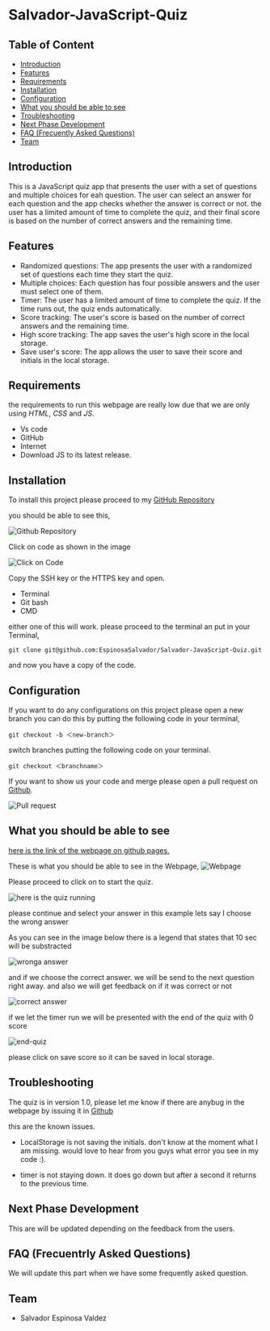 # Salvador-JavaScript-Quiz

## Table of Content

* [Introduction](#introduction)
* [Features](#features)
* [Requirements](#requirements)
* [Installation](#installation)
* [Configuration](#configuration)
* [What you should be able to see](#what-you-should-be-able-to-see)
* [Troubleshooting](#troubleshooting)
* [Next Phase Development](#next-phase-development)
* [FAQ (Frecuently Asked Questions)](#faq-frecuentrly-asked-questions)
* [Team](#team)

## Introduction

This is a JavaScript quiz app that presents the user with a set of questions and multiple choices for eah question. The user can select an answer for each question and the app checks whether the answer is correct or not. the user has a limited amount of time to complete the quiz, and their final score is based on the number of correct answers and the remaining time.

## Features

* Randomized questions: The app presents the user with a randomized set of questions each time they start the quiz.
* Multiple choices: Each question has four possible answers and the user must select one of them.
* Timer: The user has a limited amount of time to complete the quiz. If the time runs out, the quiz ends automatically.
* Score tracking: The user's score is based on the number of correct answers and the remaining time.
* High score tracking: The app saves the user's high score in the local storage.
* Save user's score: The app allows the user to save their score and initials in the local storage.

## Requirements

the requirements to run this webpage are really low due that we are only using *HTML*, *CSS* and *JS*.

* Vs code
* GitHub
* Internet
* Download JS to its latest release.

## Installation

To install this project please proceed to my [GitHub Repository](https://github.com/EspinosaSalvador/Salvador-JavaScript-Quiz)

you should be able to see this,

![Github Repository](./assets/img/github-repository.png)

Click on code as shown in the image

![Click on Code](./assets/img/ssh-key.png)

Copy the SSH key or the HTTPS key and open.

* Terminal
* Git bash
* CMD

either one of this will work. please proceed to the terminal an put in your Terminal,

```
git clone git@github.com:EspinosaSalvador/Salvador-JavaScript-Quiz.git
```

and now you have a copy of the code.

## Configuration

If you want to do any configurations on this project please open a new branch you can do this by putting the following code in your terminal,

```
git checkout -b ＜new-branch＞
```

switch branches putting the following code on your terminal.

```
git checkout ＜branchname＞
```

If you want to show us your code and merge please open a pull request on [Github](https://github.com/EspinosaSalvador/Salvador-JavaScript-Quiz/pulls).

![Pull request](./assets/img/pull-site.png)

## What you should be able to see

[here is the link of the webpage on github pages.](https://espinosasalvador.github.io/Salvador-JavaScript-Quiz/)

These is what you should be able to see in the Webpage,
![Webpage](./assets/img/webpage-running.png)

Please proceed to click on to start the quiz. 

![here is the quiz running](./assets/img/quiz-start.png)

please continue and select your answer in this example lets say I choose the wrong answer

As you can see in the image below there is a legend that states that 10 sec will be substracted

![wronga answer](./assets/img/wrong-answer%20(2).png)

and if we choose the correct answer. we will be send to the next question right away. and also we will get feedback on if it was correct or not

![correct answer](./assets/img/correct.png)

if we let the timer run we will be presented with the end of the quiz with 0 score

![end-quiz](./assets/img/0%20score.png)

please click on save score so it can be saved in local storage.

## Troubleshooting

The quiz is in version 1.0, please let me know if there are anybug in the webpage by issuing it in [Github](https://github.com/EspinosaSalvador/Salvador-JavaScript-Quiz/issues)

this are the known issues.

* LocalStorage is not saving the initials. don't know at the moment what I am missing. would love to hear from you guys what error you see in my code :).

* timer is not staying down. it does go down but after a second it returns to the previous time.


## Next Phase Development

This are will be updated depending on the feedback from the users.

## FAQ (Frecuentrly Asked Questions)

We will update this part when we have some frequently asked question.

## Team

* Salvador Espinosa Valdez

